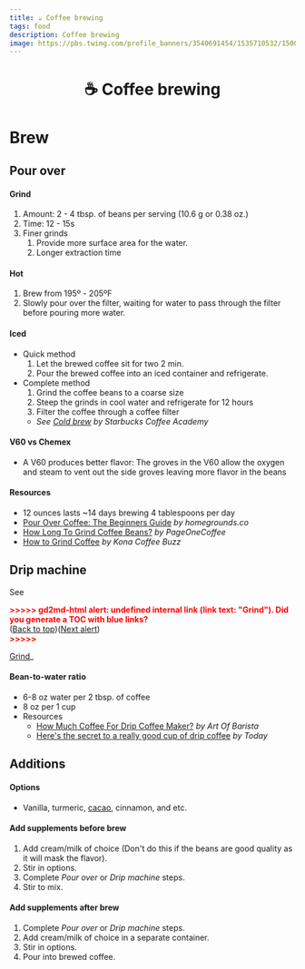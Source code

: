 ```yaml
---
title: ☕️ Coffee brewing
tags: food
description: Coffee brewing
image: https://pbs.twimg.com/profile_banners/3540691454/1535710532/1500x500
---
```


<h1 style="text-align: center;">☕️ Coffee brewing</h1>

# Brew

## Pour over

#### Grind

1. Amount: 2 - 4 tbsp. of beans per serving (10.6 g or 0.38 oz.)
2. Time: 12 - 15s
3. Finer grinds
    1. Provide more surface area for the water.
    2. Longer extraction time

#### Hot

1. Brew from 195º - 205ºF
2. Slowly pour over the filter, waiting for water to pass through the filter before pouring more water.

#### Iced

- Quick method
  1. Let the brewed coffee sit for two 2 min.
  2. Pour the brewed coffee into an iced container and refrigerate.
- Complete method
  1. Grind the coffee beans to a coarse size
  2. Steep the grinds in cool water and refrigerate for 12 hours
  3. Filter the coffee through a coffee filter
    - *See [Cold brew](https://eprize-content.s3.amazonaws.com/starbucks/256288_Starbucks_Odyssey/benefits/q2_2023/d141d8978a6ee4eed78c9405762b2bf2_cold_brew_instructions.pdf) by Starbucks Coffee Academy*

#### V60 vs Chemex

- A V60 produces better flavor: The groves in the V60 allow the oxygen and steam to vent out the side groves leaving more flavor in the beans

#### Resources

- 12 ounces lasts ~14 days brewing 4 tablespoons per day
- [Pour Over Coffee: The Beginners Guide](https://www.homegrounds.co/pour-over-coffee-guide) *by homegrounds.co*
- [How Long To Grind Coffee Beans?](https://pageonecoffee.com/how-long-to-grind-coffee-beans) *by PageOneCoffee*
- [How to Grind Coffee](https://www.konacoffeebeans.org/how-to/how-to-grind-coffee-the-only-guide-youll-ever-need) *by Kona Coffee Buzz*

## Drip machine

See 

<p id="gdcalert6" ><span style="color: red; font-weight: bold">>>>>>  gd2md-html alert: undefined internal link (link text: "Grind"). Did you generate a TOC with blue links? </span><br>(<a href="#">Back to top</a>)(<a href="#gdcalert7">Next alert</a>)<br><span style="color: red; font-weight: bold">>>>>> </span></p>

[Grind](#heading=h.inuctg2omvp1)_

#### Bean-to-water ratio

- 6-8 oz water per 2 tbsp. of coffee
- 8 oz per 1 cup
- Resources
    - [How Much Coffee For Drip Coffee Maker?](https://artofbarista.com/how-much-coffee-for-drip-coffee-maker/) *by Art Of Barista*
    - [Here's the secret to a really good cup of drip coffee](https://www.today.com/food/how-make-coffee-drip-coffee-maker-t174977) *by Today*

## Additions

#### Options

- Vanilla, turmeric, [cacao](https://docs.google.com/document/d/1-XOXK9P1P8KA9coZqC84ZTpl_78nO1DT6eY8kxcu174/edit#heading=h.96y81rpr2i5w), cinnamon, and etc.

#### Add supplements before brew

1. Add cream/milk of choice (Don't do this if the beans are good quality as it will mask the flavor).
2. Stir in options.
3. Complete *Pour over* or *Drip machine* steps.
4. Stir to mix.

#### Add supplements after brew

1. Complete *Pour over* or *Drip machine* steps.
2. Add cream/milk of choice in a separate container.
3. Stir in options.
4. Pour into brewed coffee.